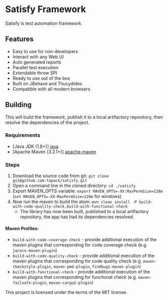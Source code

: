 # Satisfy Framework

Satisfy is test automation framework.

## Features

* Easy to use for non-developers
* Interact with any Web UI
* Auto generated reports
* Parallel test execution
* Extendable throw SPI
* Ready to use out of the box
* Built on JBehave and Thucydides
* Compatible with all modern browsers


## Building

This will build the framework, publish it to a local artifactory repository, then resolve the dependencies of the project. 


### Requirements

- [Java JDK (1.8+)] [java]
- [Apache Maven (3.2.1+)] [apache-maven]


### Steps

1. Download the source code from git: `git clone git@github.com:tapack/satisfy.git`
2. Open a command line in the cloned directory: `cd ./satisfy`
3. Export MAVEN_OPTS variable: `export MAVEN_OPTS=-XX:MaxPermSize=128m` (`set MAVEN_OPTS=-XX:MaxPermSize=128m` for windows)
4. Now run the maven to build the atom: `mvn clean install -P build-with-code-quality-check,build-with-functional-check`
    - The library has now been built, published to a local artifactory repository, the app has had its dependencies resolved.


#### Maven Profiles:

- `build-with-code-coverage-check` - provide additional execution of the maven plugins that corresponding for code coverage check (e.g. `jacoco-maven-plugin`)
- `build-with-code-quality-check` - provide additional execution of the maven plugins that corresponding for code quality check (e.g. `maven-checkstyle-plugin`, `maven-pmd-plugin`, `findbugs-maven-plugin`)
- `build-with-functional-check` - provide additional execution of the maven plugins that corresponding for functional check (e.g. `maven-failsafe-plugin`, `maven-cargo2-plugin`)

This project is licensed under the terms of the MIT license.

[java]: http://www.oracle.com/technetwork/java/javase/downloads/index.html "Java"
[apache-maven]: http://maven.apache.org/download.cgi "Apache Maven"